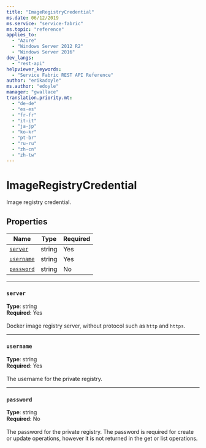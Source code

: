```yaml
---
title: "ImageRegistryCredential"
ms.date: 06/12/2019
ms.service: "service-fabric"
ms.topic: "reference"
applies_to: 
  - "Azure"
  - "Windows Server 2012 R2"
  - "Windows Server 2016"
dev_langs: 
  - "rest-api"
helpviewer_keywords: 
  - "Service Fabric REST API Reference"
author: "erikadoyle"
ms.author: "edoyle"
manager: "gwallace"
translation.priority.mt: 
  - "de-de"
  - "es-es"
  - "fr-fr"
  - "it-it"
  - "ja-jp"
  - "ko-kr"
  - "pt-br"
  - "ru-ru"
  - "zh-cn"
  - "zh-tw"
---
```

# ImageRegistryCredential

Image registry credential.

## Properties
| Name | Type | Required |
| --- | --- | --- |
| [`server`](#server) | string | Yes |
| [`username`](#username) | string | Yes |
| [`password`](#password) | string | No |

____
### `server`
__Type__: string <br/>
__Required__: Yes<br/>
<br/>
Docker image registry server, without protocol such as `http` and `https`.

____
### `username`
__Type__: string <br/>
__Required__: Yes<br/>
<br/>
The username for the private registry.

____
### `password`
__Type__: string <br/>
__Required__: No<br/>
<br/>
The password for the private registry. The password is required for create or update operations, however it is not returned in the get or list operations.
